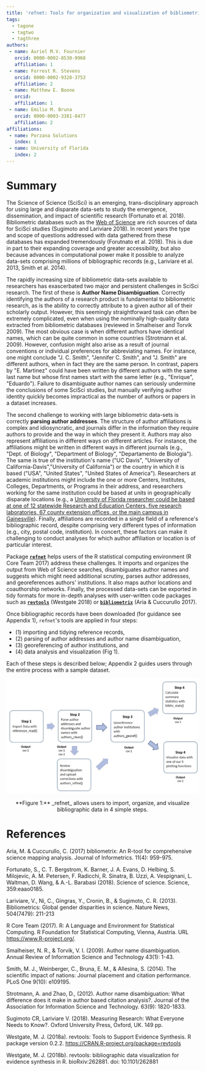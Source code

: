 ```yaml
---
title: 'refnet: Tools for organization and visualization of bibliometric data from the Web of Science (Clarivate Analytics)'
tags:
  - tagone
  - tagtwo
  - tagthree
authors:
 - name: Auriel M.V. Fournier
   orcid: 0000-0002-8530-9968
   affiliation: 1
 - name: Forrest R. Stevens
   orcid: 0000-0002-9328-3753
   affiliation: 2
 - name: Matthew E. Boone
   orcid: 
   affiliation: 1
 - name: Emilio M. Bruna
   orcid: 0000-0003-3381-8477
   affiliation: 2
affiliations:
 - name: Porzana Solutions
   index: 1
 - name: University of Florida
   index: 2
---
```


# Summary


The Science of Science (SciSci) is an emerging, trans-disciplinary approach for using large and disparate data-sets to study the emergence, dissemination, and impact of scientific research (Fortunato et al. 2018). Bibliometric databases such as the [Web of Science](https://login.webofknowledge.com/error/Error?PathInfo=%2F&Error=IPError) are rich sources of data for SciSci studies (Sugimoto and Lariviare 2018). In recent years the type and scope of questions addressed with data gathered from these databases has expanded tremendously (Forutnato et al. 2018). This is due in part to their expanding coverage and greater accessibility, but also because advances in computational power make it possible to analyze data-sets comprising millions of bibliographic records (e.g., Lariviare et al. 2013, Smith et al. 2014). 

The rapidly increasing size of bibliometric data-sets available to researchers has exascerbated two major and persistent challenges in SciSci research. The first of these is **Author Name Disambiguation**. Correctly identifying the authors of a research product is fundamental to bibliometric research, as is the ability to correctly attribute to a given author all of their scholarly output. However, this seemingly straightforward task can often be extremely complicated, even when using the nominally high-quality data extracted from bibliometric databases (reviewed in Smalheiser and Torvik 2009). The most obvious case is when different authors have identical names, which can be quite common in some countries (Strotmann et al. 2009). However, confusion might also arise as a result of journal conventions or individual preferences for abbreviating names. For instance, one might conclude "J. C. Smith", "Jennifer C. Smith", and "J. Smith" are different authors, when in fact they are the same person. In contrast, papers by "E. Martinez" could have been written by different authors with the same last name but whose first names start with the same letter (e.g., "Enrique", "Eduardo"). Failure to disambiguate author names can seriously undermine the conclusions of some SciSci studies, but manually verifying author identity quickly becomes impractical as the number of authors or papers in a dataset increases. 

The second challenge to working with large bibliometric data-sets is correctly **parsing author addresses**. The structure of author affiliations is complex and idiosyncratic, and journals differ in the information they require authors to provide and the way in which they present it. Authors may also represent affiliations in different ways on different articles. For instance, the affiliations might be written in different ways in different journals (e.g., "Dept. of Biology", "Department of Biology", "Departamento de Biologia"). The same is true of the institution's name ("UC Davis", "University of California-Davis","University of California") or the country in which it is based ("USA", "United States", "United States of America"). Researchers at academic institutions might include the one or more Centers, Institutes, Colleges, Departments, or Programs in their address, and researchers working for the same institution could be based at units in geographically disparate locations (e.g., a [University of Florida researcher could be based at one of 12 statewide Research and Education Centers, five research laboratories, 67 county extension offices, or the main campus in Gainesville](https://research.ifas.ufl.edu/main-menu-tab/about-us/research-facilities/)). Finally, affiliations are recorded in a single field of a reference's bibliographic record, despite comprising very different types of information (e.g., city, postal code, institution). In concert, these factors can make it challenging to conduct analyses for which author affiliation or location is of particular interest.     

Package [**`refnet`**](https://CRAN.R-project.org/package=XXXXX) helps users of the R statistical computing environment (R Core Team 2017) address these challenges. It imports and organizes the output from Web of Science searches, disambiguates author names and suggests which might need additional scrutiny, parses author addresses, and georeferences authors' institutions. It also maps author locations and coauthorship networks. Finally, the processed data-sets can be exported in tidy formats for more in-depth analyses with user-written code packages such as [**`revtools`**](https://cran.r-project.org/web/packages/revtools/index.html) (Westgate 2018) or [**`bibliometrix`**](https://cran.r-project.org/web/packages/bibliometrix/index.html) (Aria & Cuccurullo 2017).


Once bibliographic records have been downloaded (for guidance see Appendix 1), `refnet`'s tools are applied in four steps:   
- (1) importing and tidying reference records,   
- (2) parsing of author addresses and author name disambiguation,  
- (3) georeferencing of author institutions, and   
- (4) data analysis and visualization (Fig 1).    

Each of these steps is described below; Appendix 2 guides users through the entire process with a sample dataset.  

<p align="center">
<img src="vignettes/RefNet_fig1_eb.jpg" height="300" /> 
</p>
<p align="center">
**Figure 1:** _refnet_ allows users to import, organize, and visualize bibliographic data in 4 simple steps.
</p>


# References


Aria, M. & Cuccurullo, C. (2017) bibliometrix: An R-tool for comprehensive science mapping analysis. Journal of Informetrics. 11(4): 959-975.

Fortunato, S., C. T. Bergstrom, K. Barner, J. A. Evans, D. Helbing, S. Milojevic, A. M. Petersen, F. Radicchi, R. Sinatra, B. Uzzi, A. Vespignani, L. Waltman, D. Wang, & A.-L. Barabasi (2018). Science of science. Science, 359:eaao0185.

Lariviare, V., Ni, C., Gingras, Y., Cronin, B., & Sugimoto, C. R. (2013). Bibliometrics: Global gender disparities in science. Nature News, 504(7479): 211-213

R Core Team (2017). R: A Language and Environment for Statistical Computing. R Foundation for Statistical Computing, Vienna, Austria. URL https://www.R-project.org/.

Smalheiser, N. R., & Torvik, V. I. (2009). Author name disambiguation. Annual Review of Information Science and Technology 43(1): 1-43.

Smith, M. J., Weinberger, C., Bruna, E. M., & Allesina, S. (2014). The scientific impact of nations: Journal placement and citation performance. PLoS One 9(10): e109195.

Strotmann, A. and Zhao, D., (2012). Author name disambiguation: What difference does it make in author based citation analysis?. Journal of the Association for Information Science and Technology. 63(9): 1820-1833.

Sugimoto CR, Lariviare V. (2018). Measuring Research: What Everyone Needs to Know?. Oxford University Press, Oxford, UK. 149 pp.

Westgate, M. J. (2018a). revtools: Tools to Support Evidence Synthesis. R package version 0.2.2.
  https://CRAN.R-project.org/package=revtools
  
Westgate, M. J. (2018b). revtools: bibliographic data visualization for evidence synthesis in R. bioRxiv:262881. doi: 10.1101/262881
